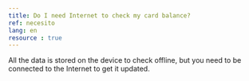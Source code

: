 ```yaml
---
title: Do I need Internet to check my card balance?
ref: necesito
lang: en
resource : true
---
```


All the data is stored on the device to check offline, but you need to be connected to the Internet to get it updated.